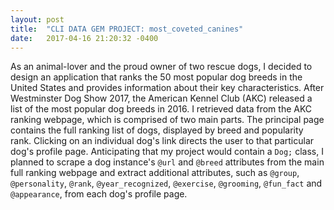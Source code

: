 ```yaml
---
layout: post
title:  "CLI DATA GEM PROJECT: most_coveted_canines"
date:   2017-04-16 21:20:32 -0400
---
```


As an animal-lover and the proud owner of two rescue dogs, I decided to design an application that ranks the 50 most popular dog breeds in the United States and provides information about their key characteristics. After Westminster Dog Show 2017, the American Kennel Club (AKC) released a list of the most popular dog breeds in 2016. I retrieved data from the AKC ranking webpage, which is comprised of two main parts. The principal page contains the full ranking list of dogs, displayed by breed and popularity rank. Clicking on an individual dog's link directs the user to that particular dog's profile page. Anticipating that my project would contain a `Dog;` class, I planned to scrape a dog instance's `@url` and `@breed` attributes from the main full ranking webpage and extract additional attributes, such as `@group`, `@personality`, `@rank`, `@year_recognized`, `@exercise`, `@grooming`, `@fun_fact` and `@appearance`, from each dog's profile page.
